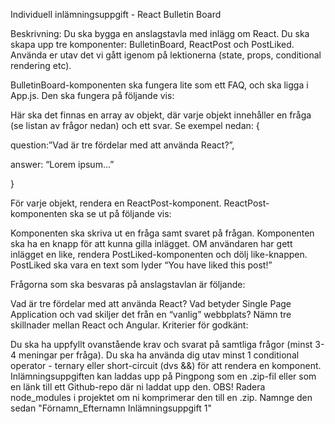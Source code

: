 Individuell inlämningsuppgift - React Bulletin Board

 

Beskrivning: Du ska bygga en anslagstavla med inlägg om React. Du ska skapa upp tre komponenter: BulletinBoard, ReactPost och PostLiked. Använda er utav det vi gått igenom på lektionerna (state, props, conditional rendering etc).

 

BulletinBoard-komponenten ska fungera lite som ett FAQ, och ska ligga i App.js. Den ska fungera på följande vis:

Här ska det finnas en array av objekt, där varje objekt innehåller en fråga (se listan av frågor nedan) och ett svar. Se exempel nedan:
{

question:”Vad är tre fördelar med att använda React?”,

answer: “Lorem ipsum...”

}

För varje objekt, rendera en ReactPost-komponent.
ReactPost-komponenten ska se ut på följande vis:

Komponenten ska skriva ut en fråga samt svaret på frågan.
Komponenten ska ha en knapp för att kunna gilla inlägget.
OM användaren har gett inlägget en like, rendera PostLiked-komponenten och dölj like-knappen. 
PostLiked ska vara en text som lyder “You have liked this post!”

Frågorna som ska besvaras på anslagstavlan är följande:

Vad är tre fördelar med att använda React?
Vad betyder Single Page Application och vad skiljer det från en “vanlig” webbplats?
Nämn tre skillnader mellan React och Angular.
Kriterier för godkänt:

 

Du ska ha uppfyllt ovanstående krav och svarat på samtliga frågor (minst 3-4 meningar per fråga).
Du ska ha använda dig utav minst 1 conditional operator - ternary eller short-circuit (dvs &&) för att rendera en komponent.
Inlämningsuppgiften kan laddas upp på Pingpong som en .zip-fil eller som en länk till ett Github-repo där ni laddat upp den. OBS! Radera node_modules i projektet om ni komprimerar den till en .zip. Namnge den sedan "Förnamn_Efternamn Inlämningsuppgift 1"